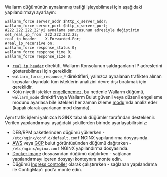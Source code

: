 Wallarm düğümünün aynalanmış trafiği işleyebilmesi için aşağıdaki yapılandırmayı ayarlayın:

```
wallarm_force server_addr $http_x_server_addr;
wallarm_force server_port $http_x_server_port;
#222.222.222.22'yi aynalama sunucusunun adresiyle değiştirin
set_real_ip_from  222.222.222.22;
real_ip_header    X-Forwarded-For;
#real_ip_recursive on;
wallarm_force response_status 0;
wallarm_force response_time 0;
wallarm_force response_size 0;
```

* [`real_ip_header`](../../using-proxy-or-balancer-en.md) direktifi, Wallarm Konsolunun saldırganların IP adreslerini gösterebilmesi için gereklidir.
* `wallarm_force_response_*` direktifleri, yalnızca aynalanan trafikten alınan kopyalar dışındaki tüm isteklerin analizini devre dışı bırakmak için gereklidir.
* Kötü niyetli istekler [engellenemez](overview.md#limitations-of-mirrored-traffic-filtration), bu nedenle Wallarm düğümü, `wallarm_mode` direktifi veya Wallarm Bulut güvenli veya düzenli engelleme modunu ayarlasa bile istekleri her zaman izleme [modu](../../configure-wallarm-mode.md)'nda analiz eder (kapalı olarak ayarlanan mod dışında).

Aynı trafik işlemi yalnızca NGINX tabanlı düğümler tarafından desteklenir. Verilen yapılandırmayı aşağıdaki şekillerden birinde ayarlayabilirsiniz:

* DEB/RPM paketlerinden düğümü yüklerken - `/etc/nginx/conf.d/default.conf` NGINX yapılandırma dosyasında.
* [AWS](../../installation-ami-en.md) veya [GCP](../../installation-gcp-en.md) bulut görüntüsünden düğümü dağıtırken - `/etc/nginx/nginx.conf` NGINX yapılandırma dosyasında.
* [Docker image](../../installation-docker-en.md) dosyasından düğümü dağıtırken - sağlanan yapılandırmayı içeren dosyayı konteynıra monte edin.
* Düğümü [Ingress controller](../../installation-kubernetes-en.md) olarak çalıştırırken - sağlanan yapılandırma ile ConfigMap'ı pod'a monte edin.